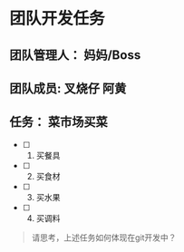 # 团队开发任务

## 团队管理人： 妈妈/Boss

## 团队成员: 叉烧仔 阿黄

## 任务： 菜市场买菜

- [ ] 1. 买餐具
- [ ] 2. 买食材
- [ ] 3. 买水果
- [ ] 4. 买调料

> 请思考，上述任务如何体现在git开发中？